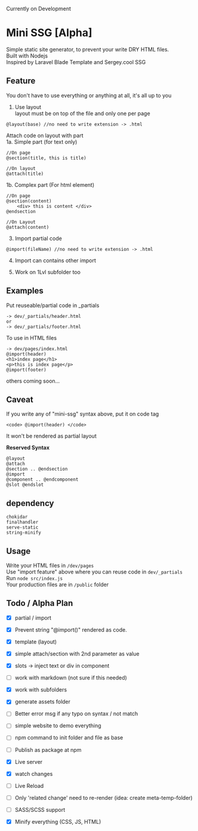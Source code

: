 Currently on Development

# Mini SSG [Alpha]
Simple static site generator, to prevent your write DRY HTML files.  
Built with Nodejs  
Inspired by Laravel Blade Template and Sergey.cool SSG

## Feature

You don't have to use everything or anything at all, it's all up to you

1. Use layout   
layout must be on top of the file and only one per page
```
@layout(base) //no need to write extension -> .html
```

Attach code on layout with part  
1a. Simple part (for text only) 
```
//On page
@section(title, this is title)

//On layout
@attach(title)
```

1b. Complex part (For html element)
```
//On page
@section(content)
	<div> this is content </div>
@endsection

//On Layout
@attach(content)
```

3. Import partial code
```
@import(fileName) //no need to write extension -> .html
```

4. Import can contains other import

5. Work on 1Lvl subfolder too

## Examples

Put reuseable/partial code in _partials
```
-> dev/_partials/header.html
or
-> dev/_partials/footer.html
```

To use in HTML files
```
-> dev/pages/index.html
@import(header)
<h1>index page</h1>
<p>this is index page</p>
@import(footer)
```
others coming soon...

## Caveat
If you write any of "mini-ssg" syntax above, put it on code tag
```
<code> @import(header) </code>
```
It won't be rendered as partial layout

**Reserved Syntax**
```
@layout
@attach
@section .. @endsection
@import
@component .. @endcomponent
@slot @endslot
```

## dependency
```
chokidar
finalhandler
serve-static
string-minify
```

## Usage
Write your HTML files in `/dev/pages`  
Use "import feature" above where you can reuse code in `dev/_partials`  
Run `node src/index.js`  
Your production files are in `/public` folder

## Todo / Alpha Plan
- [X] partial / import
- [X] Prevent string "@import()"  rendered as code.	
- [X] template (layout)
- [X] simple attach/section with 2nd parameter as value
- [X] slots -> inject text or div in component
- [ ] work with markdown (not sure if this needed)
- [X] work with subfolders
- [X] generate assets folder
- [ ] Better error msg if any typo on syntax / not match
- [ ] simple website to demo everything
- [ ] npm command to init folder and file as base
- [ ] Publish as package at npm
- [X] Live server
- [X] watch changes
- [ ] Live Reload
- [ ] Only 'related change' need to re-render (idea: create meta-temp-folder)
- [ ] SASS/SCSS support
- [X] Minify everything (CSS, JS, HTML)


